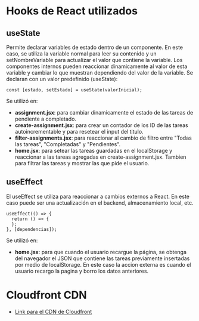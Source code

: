 # Hooks de React utilizados

## useState

Permite declarar variables de estado dentro de un componente. En este caso, se utiliza la variable normal para leer su contenido y un setNombreVariable para actualizar el valor que contiene la variable. Los componentes internos pueden reaccionar dinamicamente al valor de esta variable y cambiar lo que muestran dependiendo del valor de la variable. Se declaran con un valor predefinido (useState):

``` 
const [estado, setEstado] = useState(valorInicial);
``` 

Se utilizó en:
  - **assignment.jsx**: para cambiar dinamicamente el estado de las tareas de pendiente a completado.
  - **create-assignment.jsx**: para crear un contador de los ID de las tareas autoincrementable y para resetear el input del titulo.
  - **filter-assignments.jsx**: para reaccionar al cambio de filtro entre "Todas las tareas", "Completadas" y "Pendientes".
  - **home.jsx**: para setear las tareas guardadas en el localStorage y reaccionar a las tareas agregadas en create-assignment.jsx. Tambien para filtrar las tareas y mostrar las que pide el usuario.


## useEffect

El useEffect se utiliza para reaccionar a cambios externos a React. En este caso puede ser una actualización en el backend, almacenamiento local, etc.

``` 
useEffect(() => {
  return () => {
  };
}, [dependencias]);

``` 

Se utilizó en:
  - **home.jsx**: para que cuando el usuario recargue la página, se obtenga del navegador el JSON que contiene las tareas previamente insertadas por medio de localStorage. En este caso la accion externa es cuando el usuario recargo la pagina y borro los datos anteriores.

# Cloudfront CDN

  - [Link para el CDN de Cloudfront](https://d30pux25v9f68b.cloudfront.net) 

